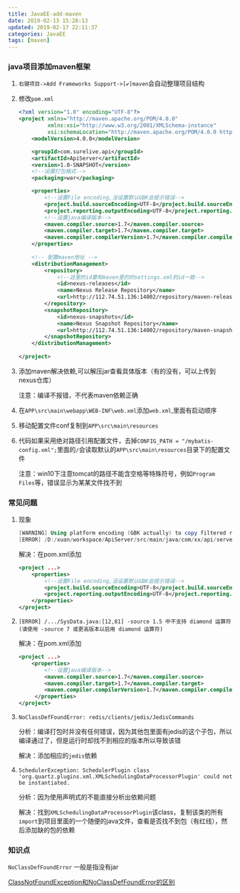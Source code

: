 ```yaml
---
title: JavaEE-add-maven
date: 2019-02-13 15:28:13
updated: 2019-02-17 22:11:37
categories: JavaEE
tags: [maven]
---
```


### java项目添加maven框架

1. `右键项目->Add Frameworks Support->[✔]maven`会自动整理项目结构

2. 修改`pom.xml`

   ```xml
   <?xml version="1.0" encoding="UTF-8"?>
   <project xmlns="http://maven.apache.org/POM/4.0.0"
            xmlns:xsi="http://www.w3.org/2001/XMLSchema-instance"
            xsi:schemaLocation="http://maven.apache.org/POM/4.0.0 http://maven.apache.org/xsd/maven-4.0.0.xsd">
       <modelVersion>4.0.0</modelVersion>
   
       <groupId>com.surelive.api</groupId>
       <artifactId>ApiServer</artifactId>
       <version>1.0-SNAPSHOT</version>
       <!--设置打包格式-->
       <packaging>war</packaging>
   
       <properties>
           <!--设置File encoding,没设置默认GBK会提示错误-->
           <project.build.sourceEncoding>UTF-8</project.build.sourceEncoding>
           <project.reporting.outputEncoding>UTF-8</project.reporting.outputEncoding>
           <!--设置java编译版本-->
           <maven.compiler.source>1.7</maven.compiler.source>
           <maven.compiler.target>1.7</maven.compiler.target>
           <maven.compiler.compilerVersion>1.7</maven.compiler.compilerVersion>
       </properties>
       
       <!-- 配置maven地址 -->
       <distributionManagement>
           <repository>
               <!--这里的id要和maven里的的settings.xml的id一致-->
               <id>nexus-releases</id>
               <name>Nexus Release Repository</name>
               <url>http://112.74.51.136:14002/repository/maven-releases/</url>
           </repository>
           <snapshotRepository>
               <id>nexus-snapshots</id>
               <name>Nexus Snapshot Repository</name>
               <url>http://112.74.51.136:14002/repository/maven-snapshots/</url>
           </snapshotRepository>
       </distributionManagement>
       
   </project>
   ```

3. 添加maven解决依赖,可以解压jar查看具体版本（有的没有，可以上传到nexus仓库）

   注意：编译不报错，不代表maven依赖正确

4. 在`APP\src\main\webapp\WEB-INF\web.xml`添加`web.xml`,里面有启动顺序

5. 移动配置文件conf复制到`APP\src\main\resources`

6. 代码如果采用绝对路径引用配置文件，去掉`CONFIG_PATH = "/mybatis-config.xml";`里面的`/`会读取默认的`APP\src\main\resources`目录下的配置文件

   注意：win10下注意tomcat的路径不能含空格等特殊符号，例如`Program Files`等，错误显示为某某文件找不到

### 常见问题

1. 现象

   ```powershell
   [WARNING] Using platform encoding (GBK actually) to copy filtered resources, i.e. build is platform dependent!
   [ERROR] /D:/xuan/workspace/ApiServer/src/main/java/com/xx/api/server/timer/BaseTimerTask.java:[25,77] 编码GBK的不 可映射字符
   ```

   解决：在pom.xml添加

   ```xml
   <project ...> 
       <properties>
           <!--设置File encoding,没设置默认GBK会提示错误-->
           <project.build.sourceEncoding>UTF-8</project.build.sourceEncoding>
           <project.reporting.outputEncoding>UTF-8</project.reporting.outputEncoding>
       </properties>
   </project>
   ```

2. `[ERROR] /.../SysData.java:[12,81] -source 1.5 中不支持 diamond 运算符
   (请使用 -source 7 或更高版本以启用 diamond 运算符)`

   解决：在pom.xml添加

   ```xml
   <project ...> 
       <properties>
           <!--设置java编译版本-->
           <maven.compiler.source>1.7</maven.compiler.source>
           <maven.compiler.target>1.7</maven.compiler.target>
           <maven.compiler.compilerVersion>1.7</maven.compiler.compilerVersion>
        </properties>
   </project>      
   ```

3. `NoClassDefFoundError: redis/clients/jedis/JedisCommands`

   分析：编译打包时并没有任何错误，因为其他包里面有jedis的这个子包，所以编译通过了，但是运行时却找不到相应的版本所以导致该错

   解决：添加相应的`jedis`依赖

4. `SchedulerException: SchedulerPlugin class 'org.quartz.plugins.xml.XMLSchedulingDataProcessorPlugin' could not be instantiated.`

   分析：因为使用声明式的不能直接分析出依赖问题

   解决：找到`XMLSchedulingDataProcessorPlugin`该class，复制该类的所有`import`到项目里面的一个随便的java文件，查看是否找不到包（有红线），然后添加缺的包的依赖



### 知识点

`NoClassDefFoundError`  一般是指没有jar

[ClassNotFoundException和NoClassDefFoundError的区别](https://my.oschina.net/jasonultimate/blog/166932)

